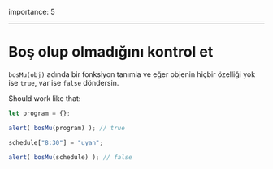 importance: 5

---

# Boş olup olmadığını kontrol et

`bosMu(obj)` adında bir fonksiyon tanımla ve eğer objenin hiçbir özelliği yok ise `true`, var ise `false` döndersin.

Should work like that:

```js
let program = {};

alert( bosMu(program) ); // true

schedule["8:30"] = "uyan";

alert( bosMu(schedule) ); // false
```
